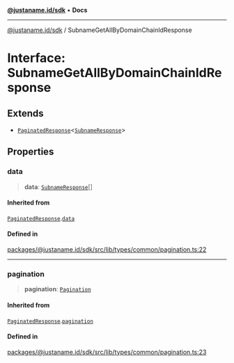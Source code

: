 [**@justaname.id/sdk**](../README.md) • **Docs**

***

[@justaname.id/sdk](../globals.md) / SubnameGetAllByDomainChainIdResponse

# Interface: SubnameGetAllByDomainChainIdResponse

## Extends

- [`PaginatedResponse`](PaginatedResponse.md)\<[`SubnameResponse`](SubnameResponse.md)\>

## Properties

### data

> **data**: [`SubnameResponse`](SubnameResponse.md)[]

#### Inherited from

[`PaginatedResponse`](PaginatedResponse.md).[`data`](PaginatedResponse.md#data)

#### Defined in

[packages/@justaname.id/sdk/src/lib/types/common/pagination.ts:22](https://github.com/JustaName-id/JustaName-sdk/blob/626b4b68604f3125538c424811e641247a5bd58d/packages/@justaname.id/sdk/src/lib/types/common/pagination.ts#L22)

***

### pagination

> **pagination**: [`Pagination`](Pagination.md)

#### Inherited from

[`PaginatedResponse`](PaginatedResponse.md).[`pagination`](PaginatedResponse.md#pagination)

#### Defined in

[packages/@justaname.id/sdk/src/lib/types/common/pagination.ts:23](https://github.com/JustaName-id/JustaName-sdk/blob/626b4b68604f3125538c424811e641247a5bd58d/packages/@justaname.id/sdk/src/lib/types/common/pagination.ts#L23)
